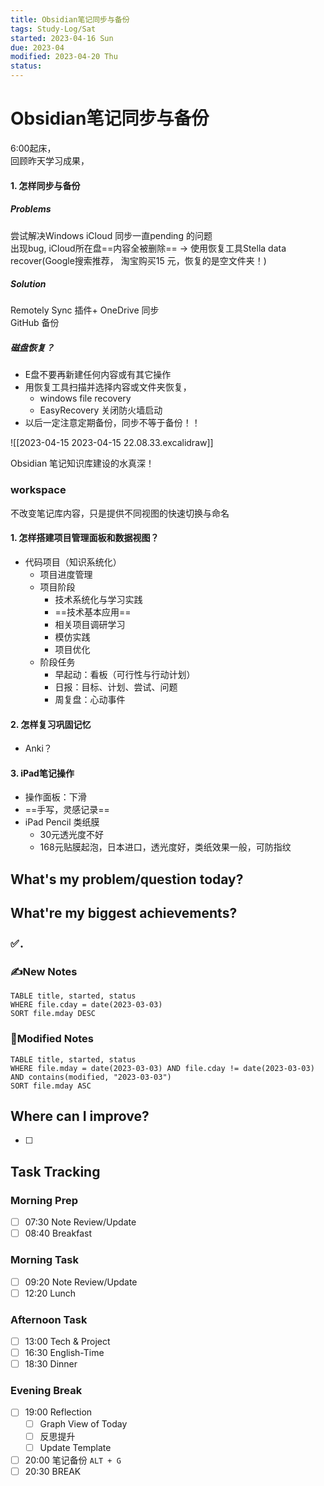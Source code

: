 ```yaml
---
title: Obsidian笔记同步与备份
tags: Study-Log/Sat
started: 2023-04-16 Sun
due: 2023-04
modified: 2023-04-20 Thu
status: 
---
```

# Obsidian笔记同步与备份
6:00起床，  
回顾昨天学习成果，
#### 1. 怎样同步与备份
##### Problems
尝试解决Windows iCloud 同步一直pending 的问题  
出现bug, iCloud所在盘==内容全被删除== → 使用恢复工具Stella data recover(Google搜索推荐， 淘宝购买15 元，恢复的是空文件夹！)

##### Solution
Remotely Sync 插件+ OneDrive 同步  
GitHub 备份

##### 磁盘恢复？
- E盘不要再新建任何内容或有其它操作
- 用恢复工具扫描并选择内容或文件夹恢复，
	- windows file recovery 
	- EasyRecovery 关闭防火墙启动
- 以后一定注意定期备份，同步不等于备份！！

![[2023-04-15 2023-04-15 22.08.33.excalidraw]]


Obsidian 笔记知识库建设的水真深！
### workspace 
不改变笔记库内容，只是提供不同视图的快速切换与命名
#### 1. 怎样搭建项目管理面板和数据视图？
- 代码项目（知识系统化）
	- 项目进度管理
	- 项目阶段
		- 技术系统化与学习实践
		- ==技术基本应用==
		- 相关项目调研学习
		- 模仿实践
		- 项目优化
	- 阶段任务
		- 早起动：看板（可行性与行动计划）
		- 日报：目标、计划、尝试、问题
		- 周复盘：心动事件
#### 2. 怎样复习巩固记忆
- Anki？
#### 3. iPad笔记操作
- 操作面板：下滑
- ==手写，灵感记录==
- iPad Pencil 类纸膜
	- 30元透光度不好
	- 168元贴膜起泡，日本进口，透光度好，类纸效果一般，可防指纹

## What's my problem/question today?



## What're my biggest achievements?
### ✅．

### ✍️New Notes

```dataview
TABLE title, started, status
WHERE file.cday = date(2023-03-03)
SORT file.mday DESC
```

### 📝Modified Notes

```dataview
TABLE title, started, status
WHERE file.mday = date(2023-03-03) AND file.cday != date(2023-03-03) AND contains(modified, "2023-03-03")
SORT file.mday ASC
```

## Where can I improve?
- [ ] 
## Task Tracking
### Morning Prep
- [ ] 07:30 Note Review/Update
- [ ] 08:40 Breakfast
### Morning Task
- [ ] 09:20 Note Review/Update
- [ ] 12:20 Lunch
### Afternoon Task
- [ ] 13:00 Tech & Project
- [ ] 16:30 English-Time
- [ ] 18:30 Dinner
### Evening Break
- [ ] 19:00 Reflection
	- [ ] Graph View of Today
	- [ ] 反思提升
	- [ ] Update Template 
- [ ] 20:00 笔记备份 `ALT + G`
- [ ] 20:30 BREAK